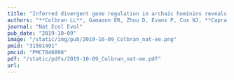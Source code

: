 ```yaml
---
title: "Inferred divergent gene regulation in archaic hominins reveals potential phenotypic differences"
authors: "**Colbran LL**, Gamazon ER, Zhou D, Evans P, Cox NJ, **Capra JA.&#42;**"
journal: "Nat Ecol Evol"
pub_date: "2019-10-09"
image: "/static/img/pub/2019-10-09_Colbran_nat-ee.png"
pmid: "31591491"
pmcid: "PMC7046098"
pdf: "/static/pdfs/2019-10-09_Colbran_nat-ee.pdf"
url: 
---
```

